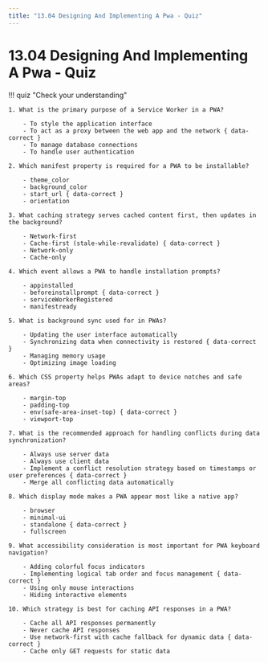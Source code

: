```yaml
---
title: "13.04 Designing And Implementing A Pwa - Quiz"
---
```


# 13.04 Designing And Implementing A Pwa - Quiz

!!! quiz "Check your understanding"

    1. What is the primary purpose of a Service Worker in a PWA?

        - To style the application interface
        - To act as a proxy between the web app and the network { data-correct }
        - To manage database connections
        - To handle user authentication

    2. Which manifest property is required for a PWA to be installable?

        - theme_color
        - background_color
        - start_url { data-correct }
        - orientation

    3. What caching strategy serves cached content first, then updates in the background?

        - Network-first
        - Cache-first (stale-while-revalidate) { data-correct }
        - Network-only
        - Cache-only

    4. Which event allows a PWA to handle installation prompts?

        - appinstalled
        - beforeinstallprompt { data-correct }
        - serviceWorkerRegistered
        - manifestready

    5. What is background sync used for in PWAs?

        - Updating the user interface automatically
        - Synchronizing data when connectivity is restored { data-correct }
        - Managing memory usage
        - Optimizing image loading

    6. Which CSS property helps PWAs adapt to device notches and safe areas?

        - margin-top
        - padding-top
        - env(safe-area-inset-top) { data-correct }
        - viewport-top

    7. What is the recommended approach for handling conflicts during data synchronization?

        - Always use server data
        - Always use client data
        - Implement a conflict resolution strategy based on timestamps or user preferences { data-correct }
        - Merge all conflicting data automatically

    8. Which display mode makes a PWA appear most like a native app?

        - browser
        - minimal-ui
        - standalone { data-correct }
        - fullscreen

    9. What accessibility consideration is most important for PWA keyboard navigation?

        - Adding colorful focus indicators
        - Implementing logical tab order and focus management { data-correct }
        - Using only mouse interactions
        - Hiding interactive elements

    10. Which strategy is best for caching API responses in a PWA?

        - Cache all API responses permanently
        - Never cache API responses
        - Use network-first with cache fallback for dynamic data { data-correct }
        - Cache only GET requests for static data

